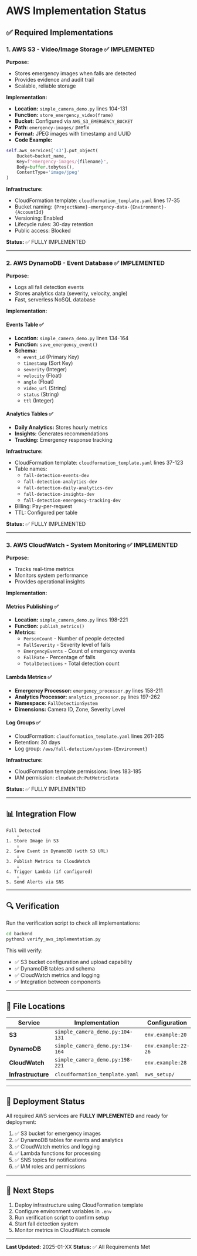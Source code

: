 # AWS Implementation Status

## ✅ Required Implementations

### 1. AWS S3 - Video/Image Storage ✅ IMPLEMENTED

**Purpose:**
- Stores emergency images when falls are detected
- Provides evidence and audit trail
- Scalable, reliable storage

**Implementation:**
- **Location:** `simple_camera_demo.py` lines 104-131
- **Function:** `store_emergency_video(frame)`
- **Bucket:** Configured via `AWS_S3_EMERGENCY_BUCKET`
- **Path:** `emergency-images/` prefix
- **Format:** JPEG images with timestamp and UUID
- **Code Example:**
```python
self.aws_services['s3'].put_object(
    Bucket=bucket_name,
    Key=f"emergency-images/{filename}",
    Body=buffer.tobytes(),
    ContentType='image/jpeg'
)
```

**Infrastructure:**
- CloudFormation template: `cloudformation_template.yaml` lines 17-35
- Bucket naming: `{ProjectName}-emergency-data-{Environment}-{AccountId}`
- Versioning: Enabled
- Lifecycle rules: 30-day retention
- Public access: Blocked

**Status:** ✅ FULLY IMPLEMENTED

---

### 2. AWS DynamoDB - Event Database ✅ IMPLEMENTED

**Purpose:**
- Logs all fall detection events
- Stores analytics data (severity, velocity, angle)
- Fast, serverless NoSQL database

**Implementation:**

#### Events Table ✅
- **Location:** `simple_camera_demo.py` lines 134-164
- **Function:** `save_emergency_event()`
- **Schema:**
  - `event_id` (Primary Key)
  - `timestamp` (Sort Key)
  - `severity` (Integer)
  - `velocity` (Float)
  - `angle` (Float)
  - `video_url` (String)
  - `status` (String)
  - `ttl` (Integer)

#### Analytics Tables ✅
- **Daily Analytics:** Stores hourly metrics
- **Insights:** Generates recommendations
- **Tracking:** Emergency response tracking

**Infrastructure:**
- CloudFormation template: `cloudformation_template.yaml` lines 37-123
- Table names: 
  - `fall-detection-events-dev`
  - `fall-detection-analytics-dev`
  - `fall-detection-daily-analytics-dev`
  - `fall-detection-insights-dev`
  - `fall-detection-emergency-tracking-dev`
- Billing: Pay-per-request
- TTL: Configured per table

**Status:** ✅ FULLY IMPLEMENTED

---

### 3. AWS CloudWatch - System Monitoring ✅ IMPLEMENTED

**Purpose:**
- Tracks real-time metrics
- Monitors system performance
- Provides operational insights

**Implementation:**

#### Metrics Publishing ✅
- **Location:** `simple_camera_demo.py` lines 198-221
- **Function:** `publish_metrics()`
- **Metrics:**
  - `PersonCount` - Number of people detected
  - `FallSeverity` - Severity level of falls
  - `EmergencyEvents` - Count of emergency events
  - `FallRate` - Percentage of falls
  - `TotalDetections` - Total detection count

#### Lambda Metrics ✅
- **Emergency Processor:** `emergency_processor.py` lines 158-211
- **Analytics Processor:** `analytics_processor.py` lines 197-262
- **Namespace:** `FallDetectionSystem`
- **Dimensions:** Camera ID, Zone, Severity Level

#### Log Groups ✅
- CloudFormation: `cloudformation_template.yaml` lines 261-265
- Retention: 30 days
- Log group: `/aws/fall-detection/system-{Environment}`

**Infrastructure:**
- CloudFormation template permissions: lines 183-185
- IAM permission: `cloudwatch:PutMetricData`

**Status:** ✅ FULLY IMPLEMENTED

---

## 📊 Integration Flow

```
Fall Detected
    ↓
1. Store Image in S3
    ↓
2. Save Event in DynamoDB (with S3 URL)
    ↓
3. Publish Metrics to CloudWatch
    ↓
4. Trigger Lambda (if configured)
    ↓
5. Send Alerts via SNS
```

---

## 🔍 Verification

Run the verification script to check all implementations:

```bash
cd backend
python3 verify_aws_implementation.py
```

This will verify:
- ✅ S3 bucket configuration and upload capability
- ✅ DynamoDB tables and schema
- ✅ CloudWatch metrics and logging
- ✅ Integration between components

---

## 📁 File Locations

| Service | Implementation | Configuration |
|---------|---------------|---------------|
| **S3** | `simple_camera_demo.py:104-131` | `env.example:20` |
| **DynamoDB** | `simple_camera_demo.py:134-164` | `env.example:22-26` |
| **CloudWatch** | `simple_camera_demo.py:198-221` | `env.example:28` |
| **Infrastructure** | `cloudformation_template.yaml` | `aws_setup/` |

---

## 🚀 Deployment Status

All required AWS services are **FULLY IMPLEMENTED** and ready for deployment:

1. ✅ S3 bucket for emergency images
2. ✅ DynamoDB tables for events and analytics
3. ✅ CloudWatch metrics and logging
4. ✅ Lambda functions for processing
5. ✅ SNS topics for notifications
6. ✅ IAM roles and permissions

---

## 📝 Next Steps

1. Deploy infrastructure using CloudFormation template
2. Configure environment variables in `.env`
3. Run verification script to confirm setup
4. Start fall detection system
5. Monitor metrics in CloudWatch console

---

**Last Updated:** 2025-01-XX
**Status:** ✅ All Requirements Met

